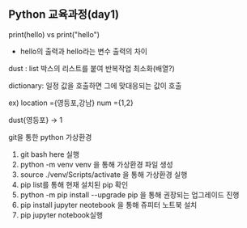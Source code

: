 ## Python 교육과정(day1)

print(hello) vs print("hello")

- hello의 출력과 hello라는 변수 출력의 차이

dust : list 박스의 리스트를 붙여 반복작업 최소화(배열?)

dictionary: 일정 값을 호출하면 그에 맞대응되는 값이 호출

ex) location ={영등포,강남}  num ={1,2}

dust{영등포} -> 1



git을 통한 python 가상환경

1.  git bash here 실행 
2.  python -m venv venv 을 통해 가상환경 파일 생성
3.  source ./venv/Scripts/activate 을 통해 가상환경 실행
4. pip list를 통해 현재 설치된 pip 확인
5. python -m pip install --upgrade pip 을 통해 권장되는 업그레이드 진행
6. pip install jupyter neotebook 을 통해 쥬피터 노트북 설치
7. pip jupyter notebook실행

